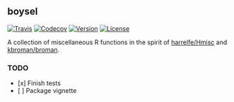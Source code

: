
boysel
------

[![Travis](https://img.shields.io/travis/sboysel/boysel.svg?style=flat-square)](https://travis-ci.org/sboysel/boysel) [![Codecov](https://img.shields.io/codecov/c/github/sboysel/boysel.svg?style=flat-square)](https://codecov.io/gh/sboysel/boysel) [![Version](https://img.shields.io/badge/calver-2017.7.15.9000-brightgreen.svg?style=flat-square)](http://calver.org/) [![License](https://img.shields.io/badge/license-GPL--3-blue.svg?style=flat-square)](https://www.gnu.org/licenses/gpl-3.0.en.html)

A collection of miscellaneous R functions in the spirit of [harrelfe/Hmisc](https://github.com/harrelfe/Hmisc) and [kbroman/broman](https://github.com/kbroman/broman).

### TODO

-   \[x\] Finish tests
-   \[ \] Package vignette
